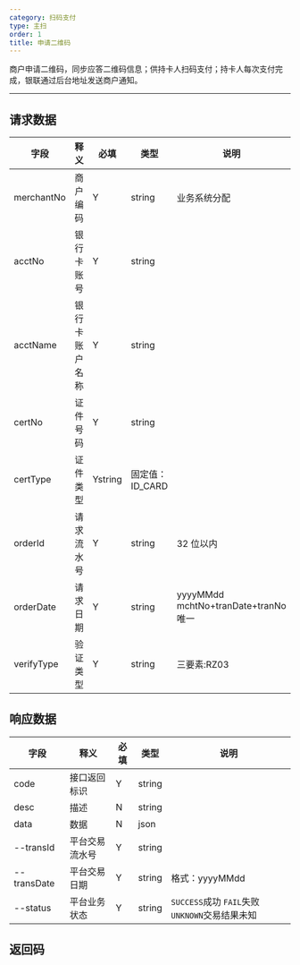 ```yaml
---
category: 扫码支付
type: 主扫
order: 1
title: 申请二维码
---
```


商户申请二维码，同步应答二维码信息；供持卡人扫码支付；持卡人每次支付完成，银联通过后台地址发送商户通知。

---

## 请求数据

| 字段       | 释义           | 必填    | 类型            | 说明                                 |
| ---------- | -------------- | ------- | --------------- | ------------------------------------ |
| merchantNo | 商户编码       | Y       | string          | 业务系统分配                         |
| acctNo     | 银行卡账号     | Y       | string          |
| acctName   | 银行卡账户名称 | Y       | string          |
| certNo     | 证件号码       | Y       | string          |                                      |
| certType   | 证件类型       | Ystring | 固定值：ID_CARD |
| orderId    | 请求流水号     | Y       | string          | 32 位以内                            |
| orderDate  | 请求日期       | Y       | string          | yyyyMMdd mchtNo+tranDate+tranNo 唯一 |
| verifyType | 验证类型       | Y       | string          | 三要素:RZ03                          |

## 响应数据

| 字段        | 释义           | 必填 | 类型   | 说明                                           |
| ----------- | -------------- | ---- | ------ | ---------------------------------------------- |
| code        | 接口返回标识   | Y    | string |                                                |
| desc        | 描述           | N    | string |                                                |
| data        | 数据           | N    | json   |                                                |
| --transId   | 平台交易流水号 | Y    | string |                                                |
| --transDate | 平台交易日期   | Y    | string | 格式：yyyyMMdd                                 |
| --status    | 平台业务状态   | Y    | string | `SUCCESS`成功 `FAIL`失败 `UNKNOWN`交易结果未知 |

## 返回码

